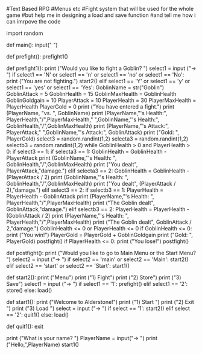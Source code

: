 #Text Based RPG
#Menus etc
#Fight system that will be used for the whole game
#but help me in designing a load and save function
#and tell me how i can imrpove the code

import random

def main():
    input(" ")

def prefight():
    prefight1()

def prefight1():
    print ("Would you like to fight a Goblin? ")
    select1 = input ("-> ")
    if select1 == 'N' or select1 == 'n' or select1 == 'no' or select1 == 'No':
        print ("You are not fighting.")
        start2()
    elif select1 == 'Y' or select1 == 'y' or select1 == 'yes' or select1 == 'Yes':
        GoblinName = str("Goblin")
        GoblinAttack = 5
        GoblinHealth = 15
        GoblinMaxHealth = GoblinHealth
        GoblinGoldgain = 10
        PlayerAttack = 10
        PlayerHealth = 30
        PlayerMaxHealth = PlayerHealth
        PlayerGold = 0
        print ("You have entered a fight.")
        print (PlayerName, "vs. ", GoblinName)
        print (PlayerName,"'s Health:", PlayerHealth,"/",PlayerMaxHealth,"  ",GoblinName,"'s Health:", GoblinHealth,"/",GoblinMaxHealth)
        print (PlayerName,"'s Attack:", PlayerAttack,"  ",GoblinName,"'s Attack:", GoblinAttack)
        print ("Gold: ", PlayerGold)
        select3 = random.randint(1,2)
        selecta3 = random.randint(1,2)
        selectb3 = random.randint(1,2)
        while GoblinHealth > 0 and PlayerHealth > 0:
            if select3 == 1:
                if selecta3 == 1:
                    GoblinHealth = GoblinHealth - PlayerAttack
                    print (GoblinName,"'s Health: ", GoblinHealth,"/",GoblinMaxHealth)
                    print ("You dealt", PlayerAttack,"damage.")
                elif selecta3 == 2:
                    GoblinHealth = GoblinHealth - (PlayerAttack / 2)
                    print (GoblinName,"'s Health: ", GoblinHealth,"/",GoblinMaxHealth)
                    print ("You dealt", (PlayerAttack / 2),"damage.")
            elif select3 == 2:
                if selectb3 == 1:
                    PlayerHealth = PlayerHealth - GoblinAttack
                    print (PlayerName,"'s Health: ", PlayerHealth,"/",PlayerMaxHealth)
                    print ("The Goblin dealt", GoblinAttack,"damage.")
                elif selectb3 == 2:
                    PlayerHealth = PlayerHealth - (GoblinAttack / 2)
                    print (PlayerName,"'s Health: ", PlayerHealth,"/",PlayerMaxHealth)
                    print ("The Goblin dealt", GoblinAttack / 2,"damage.")
            GoblinHealth <= 0 or PlayerHealth <= 0
            if GoblinHealth <= 0:
                print ("You win!")
                PlayerGold = PlayerGold + GoblinGoldgain
                print ("Gold: ", PlayerGold)
                postfight()
            if PlayerHealth <= 0:
                print ("You lose!")
                postfight()

def postfight():
    print ("Would you like to go to Main Menu or the Start Menu? ")
    select2 = input ("-> ")
    if select2 == 'main' or select2 == 'Main':
        start2()
    elif select2 == 'start' or select2 == 'Start':
        start1()

def start2():
    print ("Menu")
    print ("1) Fight")
    print ("2) Store")
    print ("3) Save")
    select1 = input ("-> ")
    if select1 == '1':
    	prefight()
    elif select1 == '2':
    	store()
    else:
    	load()


def start1():
    print ("Welcome to Alderstone!")
    print ("1) Start ")
    print ("2) Exit ")
    print ("3) Load ")
    select = input ("-> ")
    if select == '1':
        start2()
    elif select == '2':
        quit1()
    else:
        load()

def quit1():
    exit

            
print ("What is your name? ")
PlayerName = input("-> ")
print ("Hello,",PlayerName)
start1()
